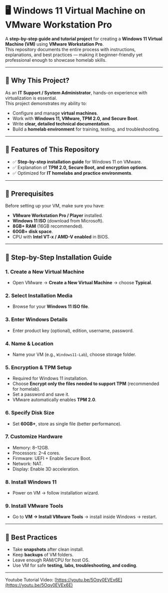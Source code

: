 # 🖥️ Windows 11 Virtual Machine on VMware Workstation Pro

A **step-by-step guide and tutorial project** for creating a **Windows 11 Virtual Machine (VM)** using **VMware Workstation Pro**.  
This repository documents the entire process with instructions, explanations, and best practices — making it beginner-friendly yet professional enough to showcase homelab skills.

---

## 🔹 Why This Project?
As an **IT Support / System Administrator**, hands-on experience with virtualization is essential.  
This project demonstrates my ability to:
- Configure and manage **virtual machines**.
- Work with **Windows 11, VMware, TPM 2.0, and Secure Boot**.
- Write **clear, detailed technical documentation**.
- Build a **homelab environment** for training, testing, and troubleshooting.

---

## 🔹 Features of This Repository
- ✅ **Step-by-step installation guide** for Windows 11 on VMware.  
- ✅ Explanation of **TPM 2.0, Secure Boot, and encryption options**.  
- ✅ Optimized for **IT homelabs and practice environments**.  

---

## 🔹 Prerequisites
Before setting up your VM, make sure you have:
- **VMware Workstation Pro / Player** installed.
- **Windows 11 ISO** (download from Microsoft).
- **8GB+ RAM** (16GB recommended).
- **60GB+ disk space**.
- CPU with **Intel VT-x / AMD-V enabled** in BIOS.

---

## 🔹 Step-by-Step Installation Guide

### 1. Create a New Virtual Machine
- Open VMware → **Create a New Virtual Machine** → choose **Typical**.

### 2. Select Installation Media
- Browse for your **Windows 11 ISO file**.

### 3. Enter Windows Details
- Enter product key (optional), edition, username, password.

### 4. Name & Location
- Name your VM (e.g., `Windows11-Lab`), choose storage folder.

### 5. Encryption & TPM Setup
- Required for Windows 11 installation.
- Choose **Encrypt only the files needed to support TPM** (recommended for homelab).
- Set a password and save it.
- VMware automatically enables **TPM 2.0**.

### 6. Specify Disk Size
- Set **60GB+**, store as single file (better performance).

### 7. Customize Hardware
- Memory: 8–12GB.  
- Processors: 2–4 cores.  
- Firmware: UEFI + Enable Secure Boot.  
- Network: NAT.  
- Display: Enable 3D acceleration.  

### 8. Install Windows 11
- Power on VM → follow installation wizard.

### 9. Install VMware Tools
- Go to **VM → Install VMware Tools** → install inside Windows → restart.

---

## 🔹 Best Practices
- Take **snapshots** after clean install.  
- Keep **backups** of VM folders.  
- Leave enough RAM/CPU for host OS.  
- Use VM for safe **testing, labs, troubleshooting, and coding**.  

---

Youtube Tutorial Video: [https://youtu.be/5Oqy0EVEx6E](https://youtu.be/5Oqy0EVEx6E)
